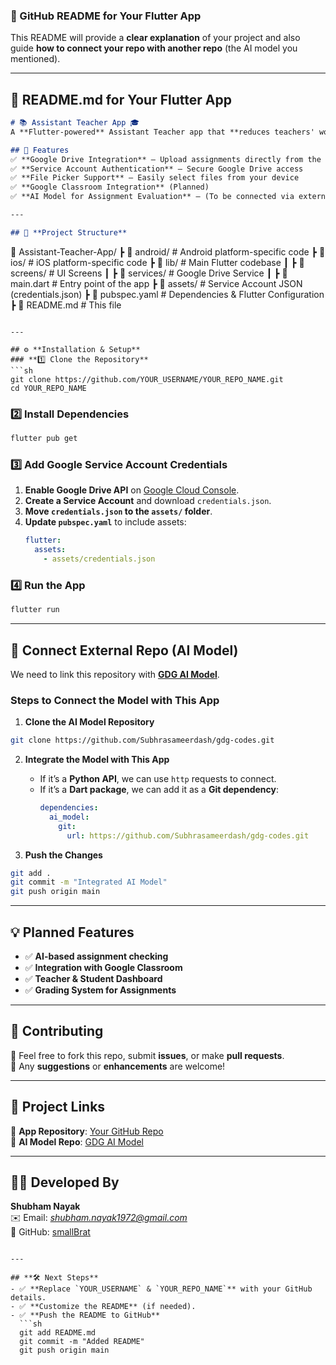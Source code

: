 ### **📌 GitHub README for Your Flutter App**  
This README will provide a **clear explanation** of your project and also guide **how to connect your repo with another repo** (the AI model you mentioned).  

---

## **📝 README.md for Your Flutter App**
```md
# 📚 Assistant Teacher App 🎓  
A **Flutter-powered** Assistant Teacher app that **reduces teachers' workload** by automating assignment uploads and integrating with **Google Drive**.

## 🚀 Features  
✅ **Google Drive Integration** – Upload assignments directly from the app  
✅ **Service Account Authentication** – Secure Google Drive access  
✅ **File Picker Support** – Easily select files from your device  
✅ **Google Classroom Integration** (Planned)  
✅ **AI Model for Assignment Evaluation** – (To be connected via external repo)  

---

## 📂 **Project Structure**
```
📂 Assistant-Teacher-App/
┣ 📂 android/       # Android platform-specific code
┣ 📂 ios/           # iOS platform-specific code
┣ 📂 lib/           # Main Flutter codebase
┃ ┣ 📂 screens/     # UI Screens
┃ ┣ 📂 services/    # Google Drive Service
┃ ┣ 📄 main.dart    # Entry point of the app
┣ 📂 assets/        # Service Account JSON (credentials.json)
┣ 📄 pubspec.yaml   # Dependencies & Flutter Configuration
┣ 📄 README.md      # This file
```

---

## ⚙️ **Installation & Setup**
### **1️⃣ Clone the Repository**
```sh
git clone https://github.com/YOUR_USERNAME/YOUR_REPO_NAME.git
cd YOUR_REPO_NAME
```

### **2️⃣ Install Dependencies**
```sh
flutter pub get
```

### **3️⃣ Add Google Service Account Credentials**
1. **Enable Google Drive API** on [Google Cloud Console](https://console.cloud.google.com/).
2. **Create a Service Account** and download `credentials.json`.
3. **Move `credentials.json` to the `assets/` folder**.
4. **Update `pubspec.yaml`** to include assets:
   ```yaml
   flutter:
     assets:
       - assets/credentials.json
   ```

### **4️⃣ Run the App**
```sh
flutter run
```

---

## 🔗 **Connect External Repo (AI Model)**
We need to link this repository with **[GDG AI Model](https://github.com/Subhrasameerdash/gdg-codes)**.  
### **Steps to Connect the Model with This App**
1. **Clone the AI Model Repository**
```sh
git clone https://github.com/Subhrasameerdash/gdg-codes.git
```
2. **Integrate the Model with This App**
   - If it’s a **Python API**, we can use `http` requests to connect.  
   - If it’s a **Dart package**, we can add it as a **Git dependency**:
     ```yaml
     dependencies:
       ai_model:
         git:
           url: https://github.com/Subhrasameerdash/gdg-codes.git
     ```

3. **Push the Changes**
```sh
git add .
git commit -m "Integrated AI Model"
git push origin main
```

---

## 💡 **Planned Features**
- ✅ **AI-based assignment checking**
- ✅ **Integration with Google Classroom**
- ✅ **Teacher & Student Dashboard**
- ✅ **Grading System for Assignments**

---

## 🤝 **Contributing**
🔹 Feel free to fork this repo, submit **issues**, or make **pull requests**.  
🔹 Any **suggestions** or **enhancements** are welcome!  

---

## 🔗 **Project Links**
🔹 **App Repository**: [Your GitHub Repo](https://github.com/YOUR_USERNAME/YOUR_REPO_NAME)  
🔹 **AI Model Repo**: [GDG AI Model](https://github.com/Subhrasameerdash/gdg-codes)  

---

## 👨‍💻 **Developed By**
**Shubham Nayak**  
✉️ Email: *shubham.nayak1972@gmail.com*  
🔗 GitHub: [smallBrat](https://github.com/smallBrat)  
```

---

## **🛠 Next Steps**
- ✅ **Replace `YOUR_USERNAME` & `YOUR_REPO_NAME`** with your GitHub details.  
- ✅ **Customize the README** (if needed).  
- ✅ **Push the README to GitHub**
  ```sh
  git add README.md
  git commit -m "Added README"
  git push origin main
  ```
